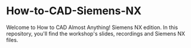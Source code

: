 # How-to-CAD-Siemens-NX
Welcome to How to CAD Almost Anything! Siemens NX edition. In this repository, you'll find the workshop's slides, recordings and Siemens NX files.
